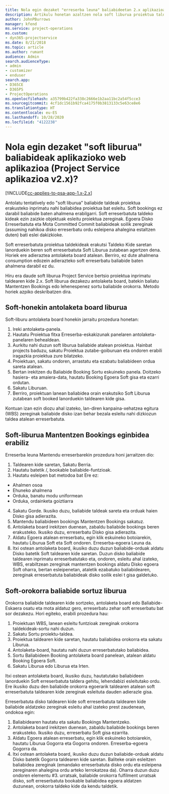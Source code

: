 ```yaml
---
title: Nola egin dezaket "erreserba leuna" baliabideetan 2.x aplikazioaren bertsioan?
description: Artikulu honetan azaltzen nola soft liburua proiektua taldekideak Project Service batekin.
author: JohnPBurrows
manager: kfend
ms.service: project-operations
ms.custom:
- dyn365-projectservice
ms.date: 8/21/2018
ms.topic: article
ms.author: rumant
audience: Admin
search.audienceType:
- admin
- customizer
- enduser
search.app:
- D365CE
- D365PS
- ProjectOperations
ms.openlocfilehash: a35799b422fa338c2666e1b2aa11bc2a54f5cce3
ms.sourcegitcommit: 4cf1dc1561b92fca4175f0b3813133c5e63ce8e6
ms.translationtype: HT
ms.contentlocale: eu-ES
ms.lasthandoff: 10/28/2020
ms.locfileid: "4122238"
---
```

# <a name="how-do-i-soft-book-resources-in-the-web-app-project-service-app-v2x"></a>Nola egin dezaket "soft liburua" baliabideak aplikazioko web aplikazioa (Project Service aplikazioa v2.x)?

[!INCLUDE[cc-applies-to-psa-app-1.x-2.x](../includes/cc-applies-to-psa-app-1x-2x.md)]

Antolatu tentatively edo "soft liburua" baliabide taldeak proiektua erakusteko inprimatu nahi baliabidea proiektua bat esleitu. Soft bookings ez darabil baliabide baten ahalmena erabilgarri. Soft erreserbatuta taldeko kideak ezin zaizkie objektuak esleitu proiektua zereginak. Egoera Disko Erreserbatuta eta Mota Committed Commit baliabideak soilik zereginak (assuming nahikoa disko erreserbatu ordu esleipena ahalegina estaltzen duten) bati eslei dakizkioke.

Soft erreserbatuta proiektua taldekideak erakutsi Taldeko Kide saretan lanorduekin beren soft erreserbatuta Soft Liburua zutabean agertzen dena. Horiek ere adieraztea antolaketa board atalean. Berriro, ez dute ahalmena consumption edozein adierazteko soft erreserbatu baliabide baten ahalmena darabil ez du.

Hiru era daude soft liburua Project Service bertsio proiektua inprimatu taldearen kide 2.x. Soft liburua dezakezu antolaketa board, batekin baliatu Mantentzen Bookings edo lehenespenez sortu baliabide orokorra. Metodo horiek azpiko deskribatzen dira.

## <a name="soft-book-with-the-schedule-board"></a>Soft-honekin antolaketa board liburua

Soft-liburu antolaketa board honekin jarraitu prozedura honetan: 
1. Ireki antolaketa-panela.
2. Hautatu Proiektua fitxa Erreserba-eskakizunak panelaren antolaketa-panelaren behealdean.
3. Aurkitu nahi duzun soft liburua baliabide atalean proiektua. Hainbat projects baduzu, sakatu Proiektua zutabe-goiburuan eta ondoren erabili iragazkia proiektua zure bilatzeko.
4. Proiektuan, sakatu ondoren, arrastatu eta ezabatu baliabideen ordua sareta atalean.
5. Bertan irekitzen du Baliabide Booking Sortu eskuineko panela. Doitzeko hasiera- eta amaiera-data, hautatu Booking Egoera Soft gisa eta ezarri ordutan. 
6. Sakatu Liburuan.
7. Berriro, proiektuan lanean baliabidea orain erakutsiko Soft Liburua zutabean soft booked lanorduekin taldearen kide gisa.

Kontuan izan ezin diozu ahal izateko, lan-diren kanpaina-xehatzea egitura (WBS) zereginak baliabide disko izan behar bezala esleitu nahi dizkiozun taldea atalean erreserbatuta.

## <a name="soft-book-using-the-maintain-bookings-feature"></a>Soft-liburua Mantentzen Bookings eginbidea erabiliz

Erreserba leuna Mantendu erreserbarekin prozedura honi jarraitzen dio:
1. Taldearen kide saretan, Sakatu Berria.
2. Hautatu batetik /, bookable baliabide-funtzioak.
3. Hautatu esleipen bat metodoa bat Ere ez:
- Ahalmen osoa
- Ehuneko ahalmena
- Orduka, banatu modu uniformean
- Orduka, ordainketa goiztiarra
4. Sakatu Gorde. Ikusiko duzu, baliabide taldeak sareta eta orduak haien Disko gisa adierazita.
5. Mantendu baliabideen bookings Mantentzen Bookings sakatuz.
6. Antolaketa board irekitzen duenean, zabaldu baliabide bookings beren erakusteko. Ikusiko duzu, erreserbatu Disko gisa adierazita.
7. Aldatu Egoera atalean erreserbatu, egin klik eskuineko botoiarekin, hautatu Liburua Soft eta Soft ondoren. Erreserba-egoera Leuna da.
8. Itxi ostean antolaketa board, ikusiko duzu duzun baliabide-orduak aldatu Disko batetik Soft taldearen kide saretan.
Duzun disko baliabide taldearen inprimatu erreserbatutako eta, ondoren, esleitu ahal izateko, WBS, erabiltzean zereginak mantentzen bookings aldatu Disko egoera Soft oharra, bertan esleipenetan, ataletik ezabatuko baliabidearen, zereginak erreserbatuta baliabideak disko soilik eslei t gisa galdetuko.

## <a name="soft-book-by-creating-a-generic-resource"></a>Soft-orokorra baliabide sortuz liburua

Orokorra baliabide taldearen kide sortzeko, antolaketa board edo Baliabide-Eskaera osatu eta mota aldatuz gero, erreserbatu zehar soft erreserbatu bat sor dezakezu.
Hori egiteko, erabili prozedura hau:

1. Proiektuan WBS, lanean esleitu funtzioak zereginak orokorra taldekideak-sortu nahi duzun.
2. Sakatu Sortu proiektu-taldea.
3. Proiektua taldearen kide saretan, hautatu baliabidea orokorra eta sakatu Liburua.
4. Antolaketa-board, hautatu nahi duzun erreserbatutako baliabidea.
5. Sortu Baliabideen Booking antolaketa board panelean, atalean aldatu Booking Egoera Soft.
6. Sakatu Liburua edo Liburua eta Irten.

Itxi ostean antolaketa board, ikusiko duzu, hautatutako baliabideen lanorduekin Soft erreserbatuta taldera gehitu, lehendabizi esleitutako ordu. Ere ikusiko duzu den baliabide orokorra egoerarik taldearen atalean soft erreserbatuta taldearen kide zereginak esleituta dauden adierazle gisa.

Erreserbatuta disko taldearen kide soft erreserbatuta taldearen kide baliabide aldatzeko zereginak esleitu ahal izateko prest zaudenean, ondokoa egin:

1. Baliabidearen hautatu eta sakatu Bookings Mantentzeko.
2. Antolaketa board irekitzen duenean, zabaldu baliabide bookings beren erakusteko. Ikusiko duzu, erreserbatu Soft gisa ezarrita.
3. Aldatu Egoera atalean erreserbatu, egin klik eskuineko botoiarekin, hautatu Liburua Gogorra eta Gogorra ondoren. Erreserba-egoera Gogorra da.
4. Itxi ostean antolaketa board, ikusiko duzu duzun baliabide-orduak aldatu Disko batetik Gogorra taldearen kide saretan. Baliteke orain esleitzen baliabidea zereginak (emandako erreserbatuta disko ordu eta esleipena zereginaren ahalegina ordu arteko lerrokatzea da). Oharra duzun duzu ondoren elementu #3. urratsak, baliabide orokorra fulfilment urratsak disko, soft erreserbatuta bookable baliabidea egoera aldatzen duzunean, orokorra taldeko kide da kendu taldetik.
